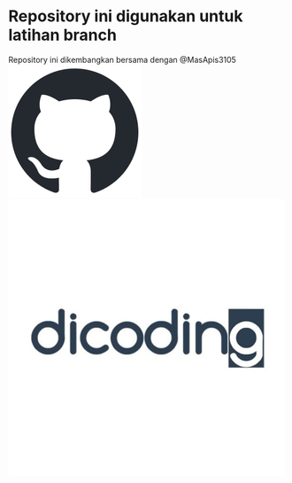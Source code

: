 Repository ini digunakan untuk latihan branch
==
Repository ini dikembangkan bersama dengan @MasApis3105<br>
![logo-github](https://github.com/MasApis/latihan-branch/blob/a379012ba3e71879e1c18029a935168b7af528d4/github-mark.png)
![logo-dicoding](https://github.com/MasApis/latihan-branch/blob/a379012ba3e71879e1c18029a935168b7af528d4/dicoding.jpeg)
